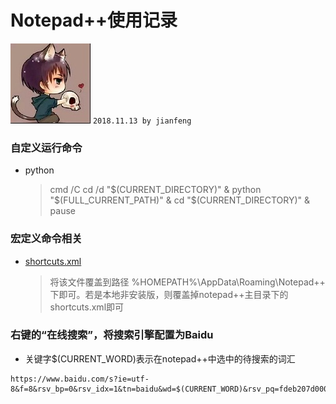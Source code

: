# **Notepad++使用记录**
![apaki](../../apaki.jpg)
`2018.11.13 by jianfeng`

### 自定义运行命令
- python
	> cmd /C cd /d "$(CURRENT_DIRECTORY)" & python "$(FULL_CURRENT_PATH)" & cd "$(CURRENT_DIRECTORY)" & pause


### 宏定义命令相关
- [shortcuts.xml](./shortcuts.xml)
	> 将该文件覆盖到路径  %HOMEPATH%\AppData\Roaming\Notepad++ 下即可。若是本地非安装版，则覆盖掉notepad++主目录下的shortcuts.xml即可

### 右键的“在线搜索”，将搜索引擎配置为Baidu
- 关键字$(CURRENT_WORD)表示在notepad++中选中的待搜索的词汇

```
https://www.baidu.com/s?ie=utf-8&f=8&rsv_bp=0&rsv_idx=1&tn=baidu&wd=$(CURRENT_WORD)&rsv_pq=fdeb207d0000adc0&rsv_t=28a1ZhT3yvSZEcu9ObzZ4WRpmEsU81pOmnRxW4%2FvE8tcZyuDDnuYlTrDhc8&rqlang=cn&rsv_enter=1&rsv_sug3=9&rsv_sug1=7&rsv_sug7=101&rsv_sug2=0&inputT=1969&rsv_sug4=2113&rsv_sug=1
```
